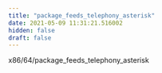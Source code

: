 ```yaml
---
title: "package_feeds_telephony_asterisk"
date: 2021-05-09 11:31:21.516002
hidden: false
draft: false
---
```


x86/64/package_feeds_telephony_asterisk

